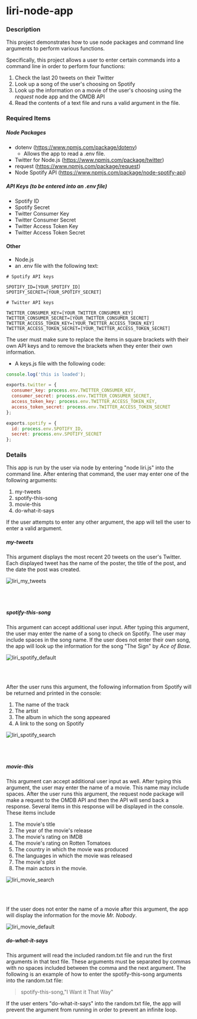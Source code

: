 # liri-node-app

### Description

This project demonstrates how to use node packages and command line arguments to perform various functions.

Specifically, this project allows a user to enter certain commands into a command line in order to perform four functions:
1. Check the last 20 tweets on their Twitter
2. Look up a song of the user's choosing on Spotify
3. Look up the information on a movie of the user's choosing using the _request_ node app and the OMDB API
4. Read the contents of a text file and runs a valid argument in the file.

### Required Items

##### Node Packages
* dotenv (https://www.npmjs.com/package/dotenv)
    * Allows the app to read a .env file.
* Twitter for Node.js (https://www.npmjs.com/package/twitter)
* request (https://www.npmjs.com/package/request)
* Node Spotify API (https://www.npmjs.com/package/node-spotify-api)

##### API Keys (to be entered into an .env file)
* Spotify ID
* Spotify Secret
* Twitter Consumer Key
* Twitter Consumer Secret
* Twitter Access Token Key
* Twitter Access Token Secret

#### Other
* Node.js
* an .env file with the following text:

```
# Spotify API keys

SPOTIFY_ID=[YOUR_SPOTIFY_ID]
SPOTIFY_SECRET=[YOUR_SPOTIFY_SECRET]

# Twitter API keys

TWITTER_CONSUMER_KEY=[YOUR_TWITTER_CONSUMER_KEY]
TWITTER_CONSUMER_SECRET=[YOUR_TWITTER_CONSUMER_SECRET]
TWITTER_ACCESS_TOKEN_KEY=[YOUR_TWITTER_ACCESS_TOKEN_KEY]
TWITTER_ACCESS_TOKEN_SECRET=[YOUR_TWITTER_ACCESS_TOKEN_SECRET]

```

The user must make sure to replace the items in square brackets with their own API keys and to remove the brackets when they enter their own information.

* A keys.js file with the following code: 

```javascript
console.log('this is loaded');

exports.twitter = {
  consumer_key: process.env.TWITTER_CONSUMER_KEY,
  consumer_secret: process.env.TWITTER_CONSUMER_SECRET,
  access_token_key: process.env.TWITTER_ACCESS_TOKEN_KEY,
  access_token_secret: process.env.TWITTER_ACCESS_TOKEN_SECRET
};

exports.spotify = {
  id: process.env.SPOTIFY_ID,
  secret: process.env.SPOTIFY_SECRET
};

```

### Details

This app is run by the user via node by entering "node liri.js" into the command line. After entering that command, the user may enter one of the following arguments:
1. my-tweets
2. spotify-this-song
3. movie-this
4. do-what-it-says

If the user attempts to enter any other argument, the app will tell the user to enter a valid argument.

##### my-tweets

This argument displays the most recent 20 tweets on the user's Twitter. Each displayed tweet has the name of the poster, the title of the post, and the date the post was created.

![liri_my_tweets](https://github.com/Mattmej/liri-node-app/blob/master/gifs/liri_my_tweets.gif)

<br/>
<br/>

##### spotify-this-song

This argument can accept additional user input. After typing this argument, the user may enter the name of a song to check on Spotify. The user may include spaces in the song name. If the user does not enter their own song, the app will look up the information for the song "The Sign" by _Ace of Base_.

![liri_spotify_default](https://github.com/Mattmej/liri-node-app/blob/master/gifs/liri_spotify_default.gif)

<br/>
<br/>

After the user runs this argument, the following information from Spotify will be returned and printed in the console:
1. The name of the track
2. The artist
3. The album in which the song appeared
4. A link to the song on Spotify

![liri_spotify_search](https://github.com/Mattmej/liri-node-app/blob/master/gifs/liri_spotify_search.gif)

<br/>
<br/>

##### movie-this

This argument can accept additional user input as well. After typing this argument, the user may enter the name of a movie. This name may include spaces. After the user runs this argument, the request node package will make a request to the OMDB API and then the API will send back a response. Several items in this response will be displayed in the console. These items include
1. The movie's title
2. The year of the movie's release
3. The movie's rating on IMDB
4. The movie's rating on Rotten Tomatoes
5. The country in which the movie was produced
6. The languages in which the movie was released
7. The movie's plot
8. The main actors in the movie.

![liri_movie_search](https://github.com/Mattmej/liri-node-app/blob/master/gifs/liri_movie_search.gif)

<br/>
<br/>

If the user does not enter the name of a movie after this argument, the app will display the information for the movie _Mr. Nobody_.

![liri_movie_default](https://github.com/Mattmej/liri-node-app/blob/master/gifs/liri_movie_default.gif)

##### do-what-it-says

This argument will read the included random.txt file and run the first arguments in that text file. These arguments must be separated by commas with no spaces included between the comma and the next argument. The following is an example of how to enter the spotify-this-song arguments into the random.txt file:

> spotify-this-song,"I Want it That Way"

If the user enters "do-what-it-says" into the random.txt file, the app will prevent the argument from running in order to prevent an infinite loop.

